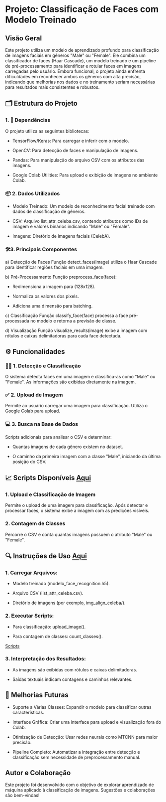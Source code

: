 # Projeto: Classificação de Faces com Modelo Treinado



## Visão Geral

Este projeto utiliza um modelo de aprendizado profundo para classificação de imagens faciais em gêneros "Male" ou "Female". Ele combina um classificador de faces (Haar Cascade), um modelo treinado e um pipeline de pré-processamento para identificar e rotular faces em imagens carregadas pelo usuário. Embora funcional, o projeto ainda enfrenta dificuldades em reconhecer ambos os gêneros com alta precisão, indicando que melhorias nos dados e no treinamento seriam necessárias para resultados mais consistentes e robustos.


## 🗂️ Estrutura do Projeto

### 1. 📖 Dependências 
O projeto utiliza as seguintes bibliotecas:

- TensorFlow/Keras: Para carregar e inferir com o modelo.

- OpenCV: Para detecção de faces e manipulação de imagens.

- Pandas: Para manipulação do arquivo CSV com os atributos das imagens.

- Google Colab Utilities: Para upload e exibição de imagens no ambiente Colab.

### 📦 2. Dados Utilizados

- Modelo Treinado: Um modelo de reconhecimento facial treinado com dados de classificação de gêneros.

- CSV: Arquivo list_attr_celeba.csv, contendo atributos como IDs de imagem e valores binários indicando "Male" ou "Female".

- Imagens: Diretório de imagens faciais (CelebA).

### 🛠️3. Principais Componentes

a) Detecção de Faces
Função detect_faces(image) utiliza o Haar Cascade para identificar regiões faciais em uma imagem.

b) Pré-Processamento
Função preprocess_face(face):

- Redimensiona a imagem para (128x128).

- Normaliza os valores dos pixels.

- Adiciona uma dimensão para batching.

c) Classificação
Função classify_face(face) processa a face pré-processada no modelo e retorna a previsão de classe.

d) Visualização
Função visualize_results(image) exibe a imagem com rótulos e caixas delimitadoras para cada face detectada.


## ⚙️ Funcionalidades

### 🕵️‍♂️ 1. Detecção e Classificação
O sistema detecta faces em uma imagem e classifica-as como "Male" ou "Female". As informações são exibidas diretamente na imagem.


### ✅ 2. Upload de Imagem
Permite ao usuário carregar uma imagem para classificação. Utiliza o Google Colab para upload.


### 💻 3. Busca na Base de Dados
Scripts adicionais para analisar o CSV e determinar:

- Quantas imagens de cada gênero existem no dataset.

- O caminho da primeira imagem com a classe "Male", iniciando da última posição do CSV.


## 📈 Scripts Disponíveis [Aqui](./scripts)

### 1. Upload e Classificação de Imagem
Permite o upload de uma imagem para classificação. Após detectar e processar faces, o sistema exibe a imagem com as predições visíveis.

### 2. Contagem de Classes
Percorre o CSV e conta quantas imagens possuem o atributo "Male" ou "Female".

## 🔍 Instruções de Uso [Aqui](./notebooks/reconhecimento_facial_view.ipynb)

### 1. Carregar Arquivos:

- Modelo treinado (modelo_face_recognition.h5).

- Arquivo CSV (list_attr_celeba.csv).

- Diretório de imagens (por exemplo, img_align_celeba/).

### 2. Executar Scripts:

- Para classificação: upload_image().

- Para contagem de classes: count_classes().

[Scripts](./scripts)

### 3. Interpretação dos Resultados:

- As imagens são exibidas com rótulos e caixas delimitadoras.

- Saídas textuais indicam contagens e caminhos relevantes.


## 🎯 Melhorias Futuras

- Suporte a Várias Classes: Expandir o modelo para classificar outras características.

- Interface Gráfica: Criar uma interface para upload e visualização fora do Colab.

- Otimização de Detecção: Usar redes neurais como MTCNN para maior precisão.

- Pipeline Completo: Automatizar a integração entre detecção e classificação sem necessidade de preprocessamento manual.


## Autor e Colaboração

Este projeto foi desenvolvido com o objetivo de explorar aprendizado de máquina aplicado à classificação de imagens. Sugestões e colaborações são bem-vindas!
